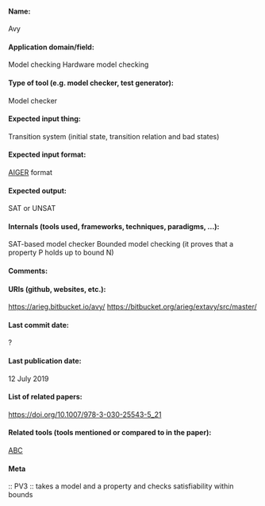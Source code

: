 #### Name:
Avy

#### Application domain/field:
Model checking
Hardware model checking

#### Type of tool (e.g. model checker, test generator):
Model checker

#### Expected input thing:
Transition system (initial state, transition relation and bad states)

#### Expected input format:
[AIGER](../../Formats/AIGER.md) format

#### Expected output:
SAT or UNSAT

#### Internals (tools used, frameworks, techniques, paradigms, ...):
SAT-based model checker
Bounded model checking (it proves that a property P holds up to bound N)

#### Comments:

#### URIs (github, websites, etc.):
https://arieg.bitbucket.io/avy/
https://bitbucket.org/arieg/extavy/src/master/

#### Last commit date:
?

#### Last publication date:
12 July 2019

#### List of related papers:
https://doi.org/10.1007/978-3-030-25543-5_21

#### Related tools (tools mentioned or compared to in the paper):
[ABC](../Frameworks/ABC.md)

#### Meta
:: PV3 :: takes a model and a property and checks satisfiability within bounds